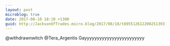 ```yaml
---
layout: post
microblog: true
date: 2017-08-10 18:10 +1300
guid: http://JacksonOfTrades.micro.blog/2017/08/10/t895512612200251393.html
---
```

@withdrawnwitch @Tera_Argentis Gayyyyyyyyyyyyyyyyyyyyyyyy
